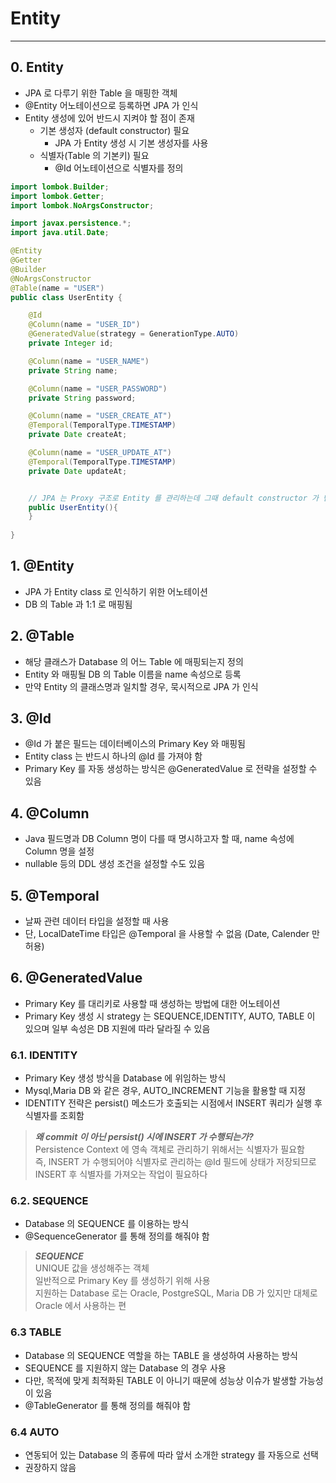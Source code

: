 # Entity

---

## 0. Entity

* JPA 로 다루기 위한 Table 을 매핑한 객체
* @Entity 어노테이션으로 등록하면 JPA 가 인식
* Entity 생성에 있어 반드시 지켜야 할 점이 존재
    * 기본 생성자 (default constructor) 필요
        * JPA 가 Entity 생성 시 기본 생성자를 사용
    * 식별자(Table 의 기본키) 필요
        * @Id 어노테이션으로 식별자를 정의

```java
import lombok.Builder;
import lombok.Getter;
import lombok.NoArgsConstructor;

import javax.persistence.*;
import java.util.Date;

@Entity
@Getter
@Builder
@NoArgsConstructor
@Table(name = "USER")
public class UserEntity {

    @Id
    @Column(name = "USER_ID")
    @GeneratedValue(strategy = GenerationType.AUTO)
    private Integer id;

    @Column(name = "USER_NAME")
    private String name;

    @Column(name = "USER_PASSWORD")
    private String password;

    @Column(name = "USER_CREATE_AT")
    @Temporal(TemporalType.TIMESTAMP)
    private Date createAt;

    @Column(name = "USER_UPDATE_AT")
    @Temporal(TemporalType.TIMESTAMP)
    private Date updateAt;


    // JPA 는 Proxy 구조로 Entity 를 관리하는데 그때 default constructor 가 반드시 필요
    public UserEntity(){
    }
    
}
```

## 1. @Entity

* JPA 가 Entity class 로 인식하기 위한 어노테이션
* DB 의 Table 과 1:1 로 매핑됨

## 2. @Table

* 해당 클래스가 Database 의 어느 Table 에 매핑되는지 정의
* Entity 와 매핑될 DB 의 Table 이름을 name 속성으로 등록
* 만약 Entity 의 클래스명과 일치할 경우, 묵시적으로 JPA 가 인식

## 3. @Id

* @Id 가 붙은 필드는 데이터베이스의 Primary Key 와 매핑됨
* Entity class 는 반드시 하나의 @Id 를 가져야 함
* Primary Key 를 자동 생성하는 방식은 @GeneratedValue 로 전략을 설정할 수 있음

## 4. @Column

* Java 필드명과 DB Column 명이 다를 때 명시하고자 할 때, name 속성에 Column 명을 설정
* nullable 등의 DDL 생성 조건을 설정할 수도 있음

## 5. @Temporal

* 날짜 관련 데이터 타입을 설정할 때 사용
* 단, LocalDateTime 타입은 @Temporal 을 사용할 수 없음 (Date, Calender 만 허용)

## 6. @GeneratedValue

* Primary Key 를 대리키로 사용할 때 생성하는 방법에 대한 어노테이션
* Primary Key 생성 시 strategy 는 SEQUENCE,IDENTITY, AUTO, TABLE 이 있으며 일부 속성은 DB 지원에 따라 달라질 수 있음

### 6.1. IDENTITY

* Primary Key 생성 방식을 Database 에 위임하는 방식
* Mysql,Maria DB 와 같은 경우, AUTO_INCREMENT 기능을 활용할 때 지정
* IDENTITY 전략은 persist() 메소드가 호출되는 시점에서 INSERT 쿼리가 실행 후 식별자를 조회함

> ***왜 commit 이 아닌 persist() 시에 INSERT 가 수행되는가?*** <br>
Persistence Context 에 영속 객체로 관리하기 위해서는 식별자가 필요함 <br>
즉, INSERT 가 수행되어야 식별자로 관리하는 @Id 필드에 상태가 저장되므로 INSERT 후 식별자를 가져오는 작업이 필요하다

### 6.2. SEQUENCE

* Database 의 SEQUENCE 를 이용하는 방식
* @SequenceGenerator 를 통해 정의를 해줘야 함
> ***SEQUENCE*** <br>
UNIQUE 값을 생성해주는 객체 <br>
일반적으로 Primary Key 를 생성하기 위해 사용 <br>
지원하는 Database 로는 Oracle, PostgreSQL, Maria DB 가 있지만 대체로 Oracle 에서 사용하는 편 <br>

### 6.3 TABLE

* Database 의 SEQUENCE 역할을 하는 TABLE 을 생성하여 사용하는 방식
* SEQUENCE 를 지원하지 않는 Database 의 경우 사용
* 다만, 목적에 맞게 최적화된 TABLE 이 아니기 때문에 성능상 이슈가 발생할 가능성이 있음
* @TableGenerator 를 통해 정의를 해줘야 함

### 6.4 AUTO

* 연동되어 있는 Database 의 종류에 따라 앞서 소개한 strategy 를 자동으로 선택
* 권장하지 않음